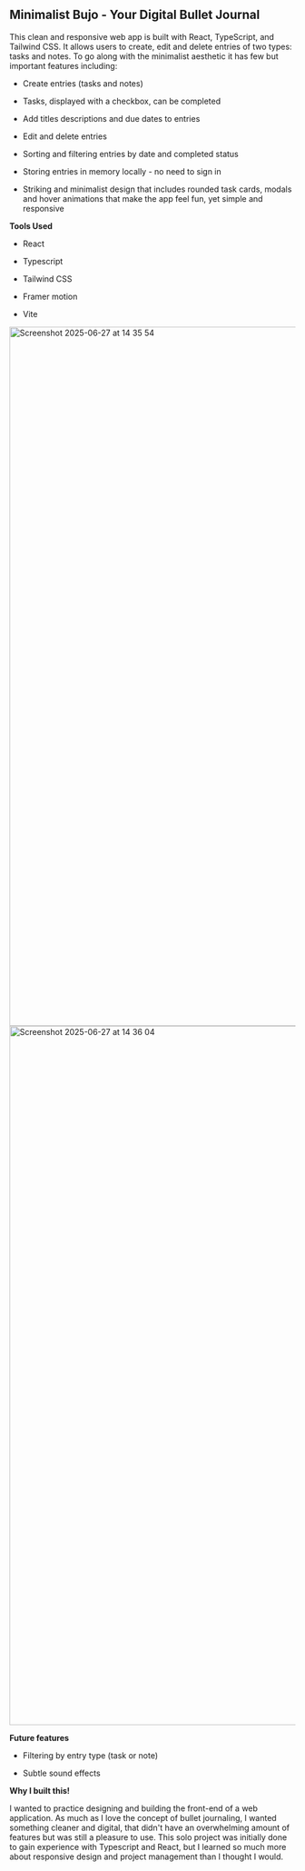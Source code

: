 **Minimalist Bujo - Your Digital Bullet Journal**
-------------------------------------------------

This clean and responsive web app is built with React, TypeScript, and Tailwind CSS. It allows users to create, edit and delete entries of two types: tasks and notes. To go along with the minimalist aesthetic it has few but important features including:

*   Create entries (tasks and notes)
    
*   Tasks, displayed with a checkbox, can be completed
    
*   Add titles descriptions and due dates to entries
    
*   Edit and delete entries
    
*   Sorting and filtering entries by date and completed status
    
*   Storing entries in memory locally - no need to sign in
    
*   Striking and minimalist design that includes rounded task cards, modals and hover animations that make the app feel fun, yet simple and responsive
    

**Tools Used**

*   React
    
*   Typescript
    
*   Tailwind CSS
    
*   Framer motion
    
*   Vite
    
<img width="1231" alt="Screenshot 2025-06-27 at 14 35 54" src="https://github.com/user-attachments/assets/edbf1020-c693-4048-b83e-52f649738941" />
<img width="1231" alt="Screenshot 2025-06-27 at 14 36 04" src="https://github.com/user-attachments/assets/c49d1e6a-47a9-4a71-abc2-4302ad1dda32" />


**Future features**

*   Filtering by entry type (task or note)
    
*   Subtle sound effects
    

**Why I built this!**

I wanted to practice designing and building the front-end of a web application. As much as I love the concept of bullet journaling, I wanted something cleaner and digital, that didn't have an overwhelming amount of features but was still a pleasure to use. This solo project was initially done to gain experience with Typescript and React, but I learned so much more about responsive design and project management than I thought I would.
